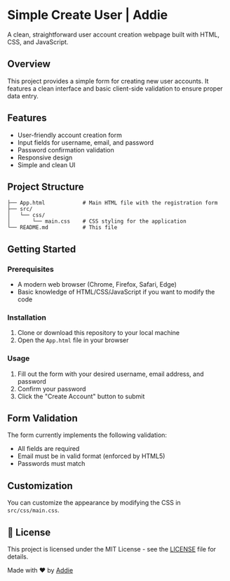 # Simple Create User | Addie

A clean, straightforward user account creation webpage built with HTML, CSS, and JavaScript.

## Overview

This project provides a simple form for creating new user accounts. It features a clean interface and basic client-side validation to ensure proper data entry.

## Features

- User-friendly account creation form
- Input fields for username, email, and password
- Password confirmation validation
- Responsive design
- Simple and clean UI

## Project Structure

```
├── App.html            # Main HTML file with the registration form
├── src/
│   └── css/
│       └── main.css    # CSS styling for the application
└── README.md           # This file
```

## Getting Started

### Prerequisites

- A modern web browser (Chrome, Firefox, Safari, Edge)
- Basic knowledge of HTML/CSS/JavaScript if you want to modify the code

### Installation

1. Clone or download this repository to your local machine
2. Open the `App.html` file in your browser

### Usage

1. Fill out the form with your desired username, email address, and password
2. Confirm your password
3. Click the "Create Account" button to submit

## Form Validation

The form currently implements the following validation:

- All fields are required
- Email must be in valid format (enforced by HTML5)
- Passwords must match

## Customization

You can customize the appearance by modifying the CSS in `src/css/main.css`.

## 📄 License
This project is licensed under the MIT License - see the [LICENSE](LICENSE) file for details.

Made with ❤️ by [Addie](https://github.com/AddieX)
